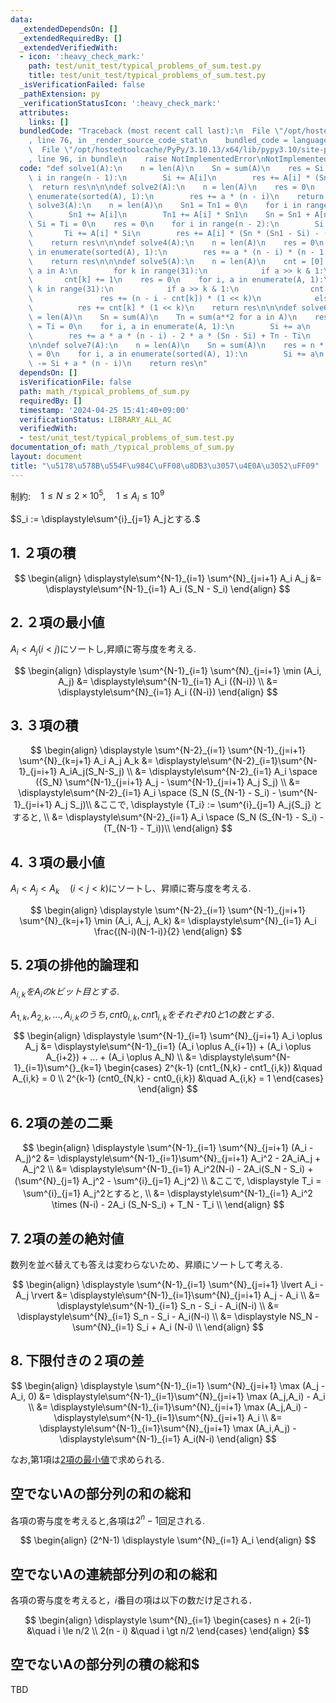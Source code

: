 ```yaml
---
data:
  _extendedDependsOn: []
  _extendedRequiredBy: []
  _extendedVerifiedWith:
  - icon: ':heavy_check_mark:'
    path: test/unit_test/typical_problems_of_sum.test.py
    title: test/unit_test/typical_problems_of_sum.test.py
  _isVerificationFailed: false
  _pathExtension: py
  _verificationStatusIcon: ':heavy_check_mark:'
  attributes:
    links: []
  bundledCode: "Traceback (most recent call last):\n  File \"/opt/hostedtoolcache/PyPy/3.10.13/x64/lib/pypy3.10/site-packages/onlinejudge_verify/documentation/build.py\"\
    , line 76, in _render_source_code_stat\n    bundled_code = language.bundle(\n\
    \  File \"/opt/hostedtoolcache/PyPy/3.10.13/x64/lib/pypy3.10/site-packages/onlinejudge_verify/languages/python.py\"\
    , line 96, in bundle\n    raise NotImplementedError\nNotImplementedError\n"
  code: "def solve1(A):\n    n = len(A)\n    Sn = sum(A)\n    res = Si = 0\n    for\
    \ i in range(n - 1):\n        Si += A[i]\n        res += A[i] * (Sn - Si)\n  \
    \  return res\n\n\ndef solve2(A):\n    n = len(A)\n    res = 0\n    for i, a in\
    \ enumerate(sorted(A), 1):\n        res += a * (n - i)\n    return res\n\n\ndef\
    \ solve3(A):\n    n = len(A)\n    Sn1 = Tn1 = 0\n    for i in range(n - 1):\n\
    \        Sn1 += A[i]\n        Tn1 += A[i] * Sn1\n    Sn = Sn1 + A[n - 1]\n   \
    \ Si = Ti = 0\n    res = 0\n    for i in range(n - 2):\n        Si += A[i]\n \
    \       Ti += A[i] * Si\n        res += A[i] * (Sn * (Sn1 - Si) - (Tn1 - Ti))\n\
    \    return res\n\n\ndef solve4(A):\n    n = len(A)\n    res = 0\n    for i, a\
    \ in enumerate(sorted(A), 1):\n        res += a * (n - i) * (n - 1 - i) // 2\n\
    \    return res\n\n\ndef solve5(A):\n    n = len(A)\n    cnt = [0] * 31\n    for\
    \ a in A:\n        for k in range(31):\n            if a >> k & 1:\n         \
    \       cnt[k] += 1\n    res = 0\n    for i, a in enumerate(A, 1):\n        for\
    \ k in range(31):\n            if a >> k & 1:\n                cnt[k] -= 1\n \
    \               res += (n - i - cnt[k]) * (1 << k)\n            else:\n      \
    \          res += cnt[k] * (1 << k)\n    return res\n\n\ndef solve6(A):\n    n\
    \ = len(A)\n    Sn = sum(A)\n    Tn = sum(a**2 for a in A)\n    res = 0\n    Si\
    \ = Ti = 0\n    for i, a in enumerate(A, 1):\n        Si += a\n        Ti += a**2\n\
    \        res += a * a * (n - i) - 2 * a * (Sn - Si) + Tn - Ti\n    return res\n\
    \n\ndef solve7(A):\n    n = len(A)\n    Sn = sum(A)\n    res = n * Sn\n    Si\
    \ = 0\n    for i, a in enumerate(sorted(A), 1):\n        Si += a\n        res\
    \ -= Si + a * (n - i)\n    return res\n"
  dependsOn: []
  isVerificationFile: false
  path: math_/typical_problems_of_sum.py
  requiredBy: []
  timestamp: '2024-04-25 15:41:40+09:00'
  verificationStatus: LIBRARY_ALL_AC
  verifiedWith:
  - test/unit_test/typical_problems_of_sum.test.py
documentation_of: math_/typical_problems_of_sum.py
layout: document
title: "\u5178\u578B\u554F\u984C\uFF08\u8DB3\u3057\u4E0A\u3052\uFF09"
---
```


制約:$\quad 1 \le N \le 2 \times 10^5, \quad 1 \le A_i \le 10^9$

$S_i := \displaystyle\sum^{i}_{j=1} A_jとする.$


## 1. ２項の積

$$
\begin{align}
\displaystyle\sum^{N-1}_{i=1} \sum^{N}_{j=i+1} A_i A_j &= \displaystyle\sum^{N-1}_{i=1} A_i (S_N - S_i)
\end{align}
$$


## 2. ２項の最小値

$A_i < A_j (i<j)$にソートし,昇順に寄与度を考える.

$$
\begin{align}
\displaystyle \sum^{N-1}_{i=1} \sum^{N}_{j=i+1} \min (A_i, A_j) &= \displaystyle\sum^{N-1}_{i=1} A_i ({N-i}) \\
&= \displaystyle\sum^{N}_{i=1} A_i ({N-i})
\end{align}
$$

## 3. ３項の積

$$
\begin{align}
\displaystyle \sum^{N-2}_{i=1} \sum^{N-1}_{j=i+1} \sum^{N}_{k=j+1} A_i A_j A_k &= \displaystyle\sum^{N-2}_{i=1}\sum^{N-1}_{j=i+1} A_iA_j(S_N-S_j) \\
&= \displaystyle\sum^{N-2}_{i=1} A_i \space ({S_N} \sum^{N-1}_{j=i+1} A_j - \sum^{N-1}_{j=i+1} A_j S_j) \\
&= \displaystyle\sum^{N-2}_{i=1} A_i \space (S_N (S_{N-1} - S_i)  - \sum^{N-1}_{j=i+1} A_j S_j)\\
&ここで, \displaystyle {T_i} := \sum^{i}_{j=1} A_j{S_j} とすると, \\
&= \displaystyle\sum^{N-2}_{i=1} A_i \space (S_N (S_{N-1} - S_i)  - (T_{N-1} - T_i))\\
\end{align}
$$

## 4. ３項の最小値

$A_i < A_j < A_k \quad (i<j<k)$にソートし、昇順に寄与度を考える.

$$
\begin{align}
\displaystyle \sum^{N-2}_{i=1} \sum^{N-1}_{j=i+1} \sum^{N}_{k=j+1} \min (A_i, A_j, A_k) &= \displaystyle\sum^{N}_{i=1} A_i \frac{(N-i)(N-1-i)}{2}
\end{align}
$$

## 5. 2項の排他的論理和

$A_{i,k}をA_iのkビット目とする.$

$A_{1,k},A_{2,k},...,A_{i,k}のうち, cnt0_{i,k}, cnt1_{i,k}をそれぞれ0と1の数とする.$

$$
\begin{align}
\displaystyle \sum^{N-1}_{i=1} \sum^{N}_{j=i+1} A_i \oplus A_j &= \displaystyle\sum^{N-1}_{i=1} (A_i \oplus A_{i+1}) + (A_i \oplus A_{i+2}) + ... + (A_i \oplus A_N) \\
&= \displaystyle\sum^{N-1}_{i=1}\sum^{}_{k=1}
\begin{cases}
2^{k-1} (cnt1_{N,k} - cnt1_{i,k}) &\quad A_{i,k} = 0 \\
2^{k-1} (cnt0_{N,k} - cnt0_{i,k}) &\quad A_{i,k} = 1 
\end{cases}
\end{align}
$$


## 6. 2項の差の二乗

$$
\begin{align}
\displaystyle \sum^{N-1}_{i=1} \sum^{N}_{j=i+1} (A_i - A_j)^2 &= \displaystyle\sum^{N-1}_{i=1}\sum^{N}_{j=i+1} A_i^2 - 2A_iA_j + A_j^2 \\
&= \displaystyle\sum^{N-1}_{i=1} A_i^2(N-i) -  2A_i(S_N - S_i) + (\sum^{N}_{j=1} A_j^2 - \sum^{i}_{j=1} A_j^2) \\
&ここで, \displaystyle T_i = \sum^{i}_{j=1} A_j^2とすると, \\
&= \displaystyle\sum^{N-1}_{i=1} A_i^2 \times (N-i) -  2A_i (S_N-S_i) + T_N - T_i \\
\end{align}
$$


## 7. 2項の差の絶対値

数列を並べ替えても答えは変わらないため、昇順にソートして考える.

$$
\begin{align}
\displaystyle \sum^{N-1}_{i=1} \sum^{N}_{j=i+1} \lvert A_i - A_j \rvert &= \displaystyle\sum^{N-1}_{i=1}\sum^{N}_{j=i+1} A_j - A_i \\
&= \displaystyle\sum^{N-1}_{i=1} S_n - S_i - A_i(N-i)  \\
&= \displaystyle\sum^{N}_{i=1} S_n - S_i - A_i(N-i)  \\
&= \displaystyle NS_N - \sum^{N}_{i=1} S_i + A_i (N-i)  \\
\end{align}
$$


## 8. 下限付きの２項の差

$$
\begin{align}
\displaystyle \sum^{N-1}_{i=1} \sum^{N}_{j=i+1} \max (A_j - A_i, 0)
&= \displaystyle\sum^{N-1}_{i=1}\sum^{N}_{j=i+1} \max (A_j,A_i) - A_i \\
&= \displaystyle\sum^{N-1}_{i=1}\sum^{N}_{j=i+1} \max (A_j,A_i) - \displaystyle\sum^{N-1}_{i=1}\sum^{N}_{j=i+1} A_i \\
&= \displaystyle\sum^{N-1}_{i=1}\sum^{N}_{j=i+1} \max (A_i,A_j) - \displaystyle\sum^{N-1}_{i=1} A_i(N-i)
\end{align}
$$

なお,第1項は[2項の最小値](#2-２項の最小値)で求められる.


## 空でないAの部分列の和の総和

各項の寄与度を考えると,各項は$2^n-1$回足される.

$$
\begin{align}
(2^N-1) \displaystyle \sum^{N}_{i=1} A_i
\end{align}
$$

## 空でないAの連続部分列の和の総和

各項の寄与度を考えると，$i$番目の項は以下の数だけ足される．

$$
\begin{align}
\displaystyle \sum^{N}_{i=1} \begin{cases}
n + 2(i-1) &\quad i \le n/2 \\
2(n - i) &\quad i \gt n/2 
\end{cases}
\end{align}
$$

## 空でないAの部分列の積の総和$

TBD
